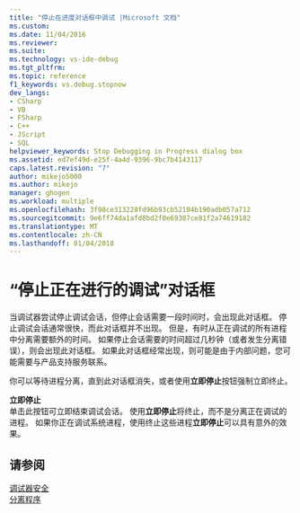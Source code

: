 ```yaml
---
title: "停止在进度对话框中调试 |Microsoft 文档"
ms.custom: 
ms.date: 11/04/2016
ms.reviewer: 
ms.suite: 
ms.technology: vs-ide-debug
ms.tgt_pltfrm: 
ms.topic: reference
f1_keywords: vs.debug.stopnow
dev_langs:
- CSharp
- VB
- FSharp
- C++
- JScript
- SQL
helpviewer_keywords: Stop Debugging in Progress dialog box
ms.assetid: ed7ef49d-e25f-4a4d-9396-9bc7b4143117
caps.latest.revision: "7"
author: mikejo5000
ms.author: mikejo
manager: ghogen
ms.workload: multiple
ms.openlocfilehash: 3f98ce313228fd96b93cb52104b190adb057a712
ms.sourcegitcommit: 9e6ff74da1afd8bd2f0e69387ce81f2a74619182
ms.translationtype: MT
ms.contentlocale: zh-CN
ms.lasthandoff: 01/04/2018
---
```

# <a name="stop-debugging-in-progress-dialog-box"></a>“停止正在进行的调试”对话框
当调试器尝试停止调试会话，但停止会话需要一段时间时，会出现此对话框。 停止调试会话通常很快，而此对话框并不出现。 但是，有时从正在调试的所有进程中分离需要额外的时间。 如果停止会话需要的时间超过几秒钟（或者发生分离错误），则会出现此对话框。 如果此对话框经常出现，则可能是由于内部问题，您可能需要与产品支持服务联系。  
  
 你可以等待进程分离，直到此对话框消失，或者使用**立即停止**按钮强制立即终止。  
  
 **立即停止**  
 单击此按钮可立即结束调试会话。 使用**立即停止**将终止，而不是分离正在调试的进程。 如果你正在调试系统进程，使用终止这些进程**立即停止**可以具有意外的效果。  
  
## <a name="see-also"></a>请参阅  
 [调试器安全](../debugger/debugger-security.md)   
 [分离程序](http://msdn.microsoft.com/en-us/f2c756c2-8079-474b-94c2-01c19a141a01)
